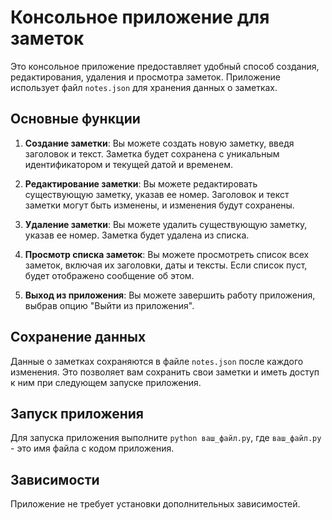 # Консольное приложение для заметок

Это консольное приложение предоставляет удобный способ создания, редактирования, удаления и просмотра заметок. Приложение использует файл `notes.json` для хранения данных о заметках.

## Основные функции

1. **Создание заметки**: Вы можете создать новую заметку, введя заголовок и текст. Заметка будет сохранена с уникальным идентификатором и текущей датой и временем.

2. **Редактирование заметки**: Вы можете редактировать существующую заметку, указав ее номер. Заголовок и текст заметки могут быть изменены, и изменения будут сохранены.

3. **Удаление заметки**: Вы можете удалить существующую заметку, указав ее номер. Заметка будет удалена из списка.

4. **Просмотр списка заметок**: Вы можете просмотреть список всех заметок, включая их заголовки, даты и тексты. Если список пуст, будет отображено сообщение об этом.

5. **Выход из приложения**: Вы можете завершить работу приложения, выбрав опцию "Выйти из приложения".

## Сохранение данных

Данные о заметках сохраняются в файле `notes.json` после каждого изменения. Это позволяет вам сохранить свои заметки и иметь доступ к ним при следующем запуске приложения.

## Запуск приложения

Для запуска приложения выполните `python ваш_файл.py`, где `ваш_файл.py` - это имя файла с кодом приложения.

## Зависимости

Приложение не требует установки дополнительных зависимостей.
